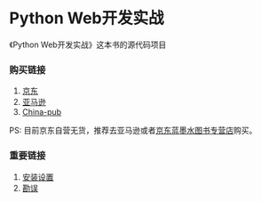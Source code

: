# Python Web开发实战

《Python Web开发实战》这本书的源代码项目

### 购买链接

1. [京东](http://item.jd.com/11966737.html)
2. [亚马逊](https://www.amazon.cn/Python-Web%E5%BC%80%E5%8F%91%E5%AE%9E%E6%88%98-%E8%91%A3%E4%BC%9F%E6%98%8E/dp/B01L8NVIC6)
3. [China-pub](http://product.china-pub.com/4976972)

PS: 目前京东自营无货，推荐去亚马逊或者[京东蓝墨水图书专营店](http://item.jd.com/10568355726.html)购买。

### 重要链接

1. [安装设置](./setup.md)
2. [勘误](./errata.md)
